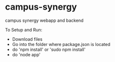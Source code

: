 campus-synergy
==============

campus synergy webapp and backend

To Setup and Run:
* Download files
* Go into the folder where package.json is located
* do 'npm install' or 'sudo npm install'
* do 'node app' 
